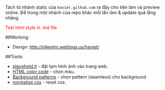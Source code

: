 Tách từ nhánh static của `haviet.github.com` ra đây cho tiện làm và preview online. Để trong một nhánh của repo khác mỗi lần làm & update quá lằng nhằng.

<div><p style="color:#ff0000;">Test html style in .md file</p></div>

##Working:
- Design: http://nikenhn.weblogs.us/haviet/

##Tools:
- [placehold.it](http://placehold.it) - đặt tạm hình ảnh vào trang web.
- [HTML color code](http://html-color-codes.info/) - chọn màu.
- [Background patterns](http://subtlepatterns.com/) - chọn pattern (seamless) cho background
- [normalize css](https://github.com/xabeng/normalize.css) - reset css.

